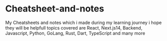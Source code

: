# Cheatsheet-and-notes
My Cheatsheets and notes which i made during my learning journey i hope they will be helpfull topics covered are React, Next.js14, Backend, Javascript, Python, GoLang, Rust, Dart, TypeScript and many more
